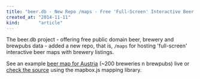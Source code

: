 ```yaml
---
title: "beer.db - New Repo /maps - Free 'Full-Screen' Interactive Beer Maps w/ Brewery Listings"
created_at: "2014-11-11"
kind:       "article"
---
```


The beer.db project - offering free public domain beer, brewery and brewpubs data - added a new repo, that is, `/maps`
for hosting 'full-screen' interactive beer maps with brewery listings.

See an example [beer map for Austria](http://openbeer.github.io/maps/at) (~200 breweries n brewpubs)
live or [check the source](https://github.com/openbeer/maps) using the mapbox.js mapping library.
